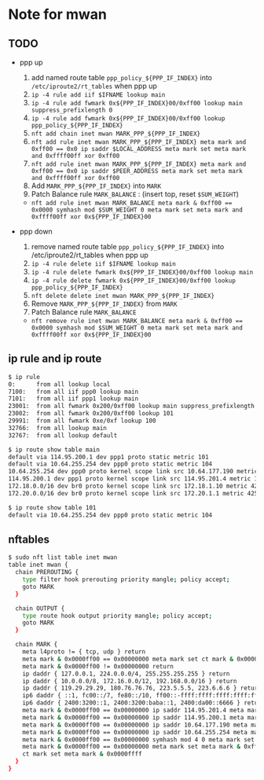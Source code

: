 # Note for mwan

## TODO

+ ppp up
  1. add named route table `ppp_policy_${PPP_IF_INDEX}` into `/etc/iproute2/rt_tables` when ppp up
  2. `ip -4 rule add iif $IFNAME lookup main`
  3. `ip -4 rule add fwmark 0x${PPP_IF_INDEX}00/0xff00 lookup main suppress_prefixlength 0`
  4. `ip -4 rule add fwmark 0x${PPP_IF_INDEX}00/0xff00 lookup ppp_policy_${PPP_IF_INDEX}`
  5. `nft add chain inet mwan MARK_PPP_${PPP_IF_INDEX}`
  6. `nft add rule inet mwan MARK_PPP_${PPP_IF_INDEX} meta mark and 0xff00 == 0x0 ip saddr $LOCAL_ADDRESS meta mark set meta mark and 0xffff00ff xor 0xff00`
  7. `nft add rule inet mwan MARK_PPP_${PPP_IF_INDEX} meta mark and 0xff00 == 0x0 ip saddr $PEER_ADDRESS meta mark set meta mark and 0xffff00ff xor 0xff00`
  8. Add `MARK_PPP_${PPP_IF_INDEX}` into `MARK`
  9. Patch Balance rule `MARK_BALANCE` : (insert top, reset `$SUM_WEIGHT`)
    + `nft add rule inet mwan MARK_BALANCE meta mark & 0xff00 == 0x0000 symhash mod $SUM_WEIGHT 0 meta mark set meta mark and 0xffff00ff xor 0x${PPP_IF_INDEX}00`

+ ppp down
  1. remove named route table `ppp_policy_${PPP_IF_INDEX}` into /etc/iproute2/rt_tables when ppp up
  2. `ip -4 rule delete iif $IFNAME lookup main`
  3. `ip -4 rule delete fwmark 0x${PPP_IF_INDEX}00/0xff00 lookup main`
  4. `ip -4 rule delete fwmark 0x${PPP_IF_INDEX}00/0xff00 lookup ppp_policy_${PPP_IF_INDEX}`
  5. `nft delete delete inet mwan MARK_PPP_${PPP_IF_INDEX}`
  6. Remove `MARK_PPP_${PPP_IF_INDEX}` from `MARK`
  7. Patch Balance rule `MARK_BALANCE`
    + `nft remove rule inet mwan MARK_BALANCE meta mark & 0xff00 == 0x0000 symhash mod $SUM_WEIGHT 0 meta mark set meta mark and 0xffff00ff xor 0x${PPP_IF_INDEX}00`

## ip rule and ip route

```bash
$ ip rule
0:      from all lookup local
7100:   from all iif ppp0 lookup main
7101:   from all iif ppp1 lookup main
23001:  from all fwmark 0x200/0xff00 lookup main suppress_prefixlength 0
23002:  from all fwmark 0x200/0xff00 lookup 101
29991:  from all fwmark 0xe/0xf lookup 100
32766:  from all lookup main
32767:  from all lookup default

$ ip route show table main         
default via 114.95.200.1 dev ppp1 proto static metric 101 
default via 10.64.255.254 dev ppp0 proto static metric 104 
10.64.255.254 dev ppp0 proto kernel scope link src 10.64.177.190 metric 109 
114.95.200.1 dev ppp1 proto kernel scope link src 114.95.201.4 metric 108 
172.18.0.0/16 dev br0 proto kernel scope link src 172.18.1.10 metric 425 
172.20.0.0/16 dev br0 proto kernel scope link src 172.20.1.1 metric 425

$ ip route show table 101 
default via 10.64.255.254 dev ppp0 proto static metric 104
```

## nftables

```bash
$ sudo nft list table inet mwan
table inet mwan {
  chain PREROUTING {
    type filter hook prerouting priority mangle; policy accept;
    goto MARK
  }

  chain OUTPUT {
    type route hook output priority mangle; policy accept;
    goto MARK
  }

  chain MARK {
    meta l4proto != { tcp, udp } return
    meta mark & 0x0000ff00 == 0x00000000 meta mark set ct mark & 0x0000ffff
    meta mark & 0x0000ff00 != 0x00000000 return
    ip daddr { 127.0.0.1, 224.0.0.0/4, 255.255.255.255 } return
    ip daddr { 10.0.0.0/8, 172.16.0.0/12, 192.168.0.0/16 } return
    ip daddr { 119.29.29.29, 180.76.76.76, 223.5.5.5, 223.6.6.6 } return
    ip6 daddr { ::1, fc00::/7, fe80::/10, ff00::-ffff:ffff:ffff:ffff:ffff:ffff:ffff:ffff } return
    ip6 daddr { 2400:3200::1, 2400:3200:baba::1, 2400:da00::6666 } return
    meta mark & 0x0000ff00 == 0x00000000 ip saddr 114.95.201.4 meta mark set meta mark | 0x0000ff00
    meta mark & 0x0000ff00 == 0x00000000 ip saddr 114.95.200.1 meta mark set meta mark | 0x0000ff00
    meta mark & 0x0000ff00 == 0x00000000 ip saddr 10.64.177.190 meta mark set meta mark | 0x0000ff00
    meta mark & 0x0000ff00 == 0x00000000 ip saddr 10.64.255.254 meta mark set meta mark | 0x0000ff00
    meta mark & 0x0000ff00 == 0x00000000 symhash mod 4 0 meta mark set meta mark & 0xffff02ff | 0x00000200
    meta mark & 0x0000ff00 == 0x00000000 meta mark set meta mark & 0xfffffeff | 0x0000fe00
    ct mark set meta mark & 0x0000ffff
  }
}
```
